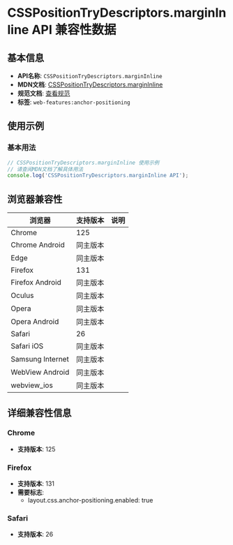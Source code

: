 # CSSPositionTryDescriptors.marginInline API 兼容性数据

## 基本信息

- **API名称**: `CSSPositionTryDescriptors.marginInline`
- **MDN文档**: [CSSPositionTryDescriptors.marginInline](https://developer.mozilla.org/docs/Web/API/CSSPositionTryDescriptors#instance_properties)
- **规范文档**: [查看规范](https://drafts.csswg.org/css-anchor-position-1/#dom-csspositiontrydescriptors-margininline)
- **标签**: `web-features:anchor-positioning`

## 使用示例

### 基本用法

```javascript
// CSSPositionTryDescriptors.marginInline 使用示例
// 请查阅MDN文档了解具体用法
console.log('CSSPositionTryDescriptors.marginInline API');
```

## 浏览器兼容性

| 浏览器 | 支持版本 | 说明 |
|--------|----------|------|
| Chrome | 125 |  |
| Chrome Android | 同主版本 |  |
| Edge | 同主版本 |  |
| Firefox | 131 |  |
| Firefox Android | 同主版本 |  |
| Oculus | 同主版本 |  |
| Opera | 同主版本 |  |
| Opera Android | 同主版本 |  |
| Safari | 26 |  |
| Safari iOS | 同主版本 |  |
| Samsung Internet | 同主版本 |  |
| WebView Android | 同主版本 |  |
| webview_ios | 同主版本 |  |

## 详细兼容性信息

### Chrome

- **支持版本**: 125

### Firefox

- **支持版本**: 131
- **需要标志**: 
  - layout.css.anchor-positioning.enabled: true

### Safari

- **支持版本**: 26

